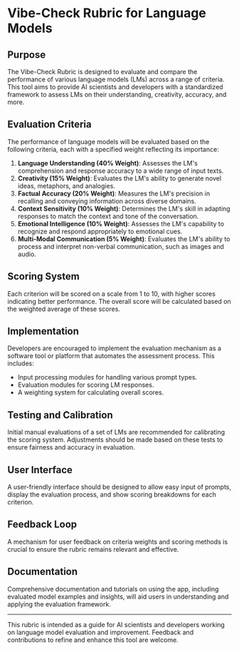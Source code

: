 
# Vibe-Check Rubric for Language Models

## Purpose
The Vibe-Check Rubric is designed to evaluate and compare the performance of various language models (LMs) across a range of criteria. This tool aims to provide AI scientists and developers with a standardized framework to assess LMs on their understanding, creativity, accuracy, and more.

## Evaluation Criteria
The performance of language models will be evaluated based on the following criteria, each with a specified weight reflecting its importance:

1. **Language Understanding (40% Weight)**: Assesses the LM's comprehension and response accuracy to a wide range of input texts.
2. **Creativity (15% Weight)**: Evaluates the LM's ability to generate novel ideas, metaphors, and analogies.
3. **Factual Accuracy (20% Weight)**: Measures the LM's precision in recalling and conveying information across diverse domains.
4. **Context Sensitivity (10% Weight)**: Determines the LM's skill in adapting responses to match the context and tone of the conversation.
5. **Emotional Intelligence (10% Weight)**: Assesses the LM's capability to recognize and respond appropriately to emotional cues.
6. **Multi-Modal Communication (5% Weight)**: Evaluates the LM's ability to process and interpret non-verbal communication, such as images and audio.

## Scoring System
Each criterion will be scored on a scale from 1 to 10, with higher scores indicating better performance. The overall score will be calculated based on the weighted average of these scores.

## Implementation
Developers are encouraged to implement the evaluation mechanism as a software tool or platform that automates the assessment process. This includes:
- Input processing modules for handling various prompt types.
- Evaluation modules for scoring LM responses.
- A weighting system for calculating overall scores.

## Testing and Calibration
Initial manual evaluations of a set of LMs are recommended for calibrating the scoring system. Adjustments should be made based on these tests to ensure fairness and accuracy in evaluation.

## User Interface
A user-friendly interface should be designed to allow easy input of prompts, display the evaluation process, and show scoring breakdowns for each criterion.

## Feedback Loop
A mechanism for user feedback on criteria weights and scoring methods is crucial to ensure the rubric remains relevant and effective.

## Documentation
Comprehensive documentation and tutorials on using the app, including evaluated model examples and insights, will aid users in understanding and applying the evaluation framework.

---

This rubric is intended as a guide for AI scientists and developers working on language model evaluation and improvement. Feedback and contributions to refine and enhance this tool are welcome.
